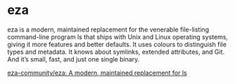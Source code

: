 # eza

eza is a modern, maintained replacement for the venerable file-listing command-line program ls that ships with Unix and Linux operating systems, giving it more features and better defaults. It uses colours to distinguish file types and metadata. It knows about symlinks, extended attributes, and Git. And it’s small, fast, and just one single binary.

[eza-community/eza: A modern, maintained replacement for ls](https://github.com/eza-community/eza)